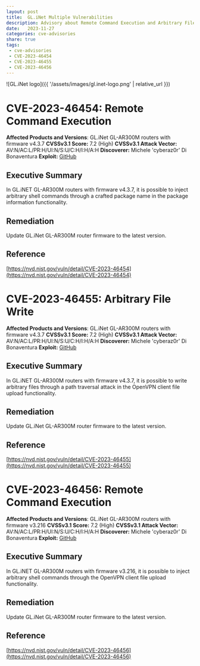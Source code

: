 ```yaml
---
layout: post
title:  GL.iNet Multiple Vulnerabilities
description: Advisory about Remote Command Execution and Arbitrary File Write vulnerabilities found on GL.iNet routers.
date:   2023-11-27
categories: cve-advisories
share: true
tags:
 - cve-advisories
 - CVE-2023-46454
 - CVE-2023-46455
 - CVE-2023-46456
---
```


![GL.iNet logo]({{ '/assets/images/gl.inet-logo.png' | relative_url }})

# CVE-2023-46454: Remote Command Execution

**Affected Products and Versions**: GL.iNet GL-AR300M routers with firmware v4.3.7
**CVSSv3.1 Score:** 7.2 (High)
**CVSSv3.1 Attack Vector:** AV:N/AC:L/PR:H/UI:N/S:U/C:H/I:H/A:H
**Discoverer:** Michele 'cyberaz0r' Di Bonaventura
**Exploit:** [GitHub](https://raw.githubusercontent.com/cyberaz0r/GL.iNet-Multiple-Vulnerabilities/main/CVE-2023-46454.py)

## Executive Summary
In GL.iNET GL-AR300M routers with firmware v4.3.7, it is possible to inject arbitrary shell commands through a crafted package name in the package information functionality.

## Remediation
Update GL.iNet GL-AR300M router firmware to the latest version.

## Reference
[https://nvd.nist.gov/vuln/detail/CVE-2023-46454](https://nvd.nist.gov/vuln/detail/CVE-2023-46454)

# CVE-2023-46455: Arbitrary File Write

**Affected Products and Versions**: GL.iNet GL-AR300M routers with firmware v4.3.7
**CVSSv3.1 Score:** 7.2 (High)
**CVSSv3.1 Attack Vector:** AV:N/AC:L/PR:H/UI:N/S:U/C:H/I:H/A:H
**Discoverer:** Michele 'cyberaz0r' Di Bonaventura
**Exploit:** [GitHub](https://raw.githubusercontent.com/cyberaz0r/GL.iNet-Multiple-Vulnerabilities/main/CVE-2023-46455.py)

## Executive Summary
In GL.iNET GL-AR300M routers with firmware v4.3.7, it is possible to write arbitrary files through a path traversal attack in the OpenVPN client file upload functionality.

## Remediation
Update GL.iNet GL-AR300M router firmware to the latest version.

## Reference
[https://nvd.nist.gov/vuln/detail/CVE-2023-46455](https://nvd.nist.gov/vuln/detail/CVE-2023-46455)

# CVE-2023-46456: Remote Command Execution

**Affected Products and Versions**: GL.iNet GL-AR300M routers with firmware v3.216
**CVSSv3.1 Score:** 7.2 (High)
**CVSSv3.1 Attack Vector:** AV:N/AC:L/PR:H/UI:N/S:U/C:H/I:H/A:H
**Discoverer:** Michele 'cyberaz0r' Di Bonaventura
**Exploit:** [GitHub](https://raw.githubusercontent.com/cyberaz0r/GL.iNet-Multiple-Vulnerabilities/main/CVE-2023-46456.py)

## Executive Summary
In GL.iNET GL-AR300M routers with firmware v3.216, it is possible to inject arbitrary shell commands through the OpenVPN client file upload functionality.

## Remediation
Update GL.iNet GL-AR300M router firmware to the latest version.

## Reference
[https://nvd.nist.gov/vuln/detail/CVE-2023-46456](https://nvd.nist.gov/vuln/detail/CVE-2023-46456)
